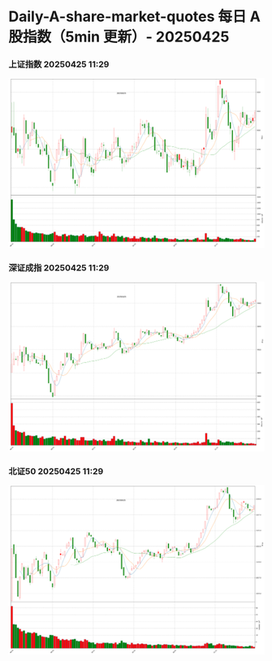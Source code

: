 
# Daily-A-share-market-quotes 每日 A 股指数（5min 更新）- 20250425

### 上证指数 20250425 11:29
![](./fig/2025/4/20250425-sh000001.png)

### 深证成指 20250425 11:29
![](./fig/2025/4/20250425-sz399001.png)

### 北证50 20250425 11:29
![](./fig/2025/4/20250425-bj899050.png)

